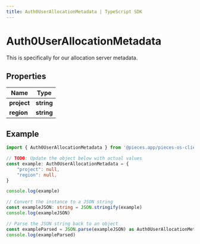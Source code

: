 ```yaml
---
title: Auth0UserAllocationMetadata | TypeScript SDK
---
```



# Auth0UserAllocationMetadata

This is specifically for our allocation server metadata.

## Properties

Name | Type
------------ | -------------
**project** | **string**
**region** | **string**

## Example

```typescript
import { Auth0UserAllocationMetadata } from '@pieces.app/pieces-os-client'

// TODO: Update the object below with actual values
const example: Auth0UserAllocationMetadata = {
    "project": null,
    "region": null,
}

console.log(example)

// Convert the instance to a JSON string
const exampleJSON: string = JSON.stringify(example)
console.log(exampleJSON)

// Parse the JSON string back to an object
const exampleParsed = JSON.parse(exampleJSON) as Auth0UserAllocationMetadata
console.log(exampleParsed)
```


